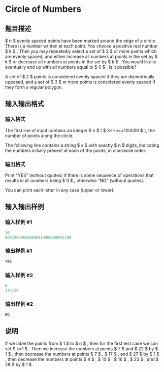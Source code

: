 # Circle of Numbers

## 题目描述

 $ n $ evenly spaced points have been marked around the edge of a circle. There is a number written at each point. You choose a positive real number $ k $ . Then you may repeatedly select a set of $ 2 $ or more points which are evenly spaced, and either increase all numbers at points in the set by $ k $ or decrease all numbers at points in the set by $ k $ . You would like to eventually end up with all numbers equal to $ 0 $ . Is it possible?

A set of $ 2 $ points is considered evenly spaced if they are diametrically opposed, and a set of $ 3 $ or more points is considered evenly spaced if they form a regular polygon.

## 输入输出格式

### 输入格式

The first line of input contains an integer $ n $ ( $ 3<=n<=100000 $ ), the number of points along the circle.

The following line contains a string $ s $ with exactly $ n $ digits, indicating the numbers initially present at each of the points, in clockwise order.

### 输出格式

Print "YES" (without quotes) if there is some sequence of operations that results in all numbers being $ 0 $ , otherwise "NO" (without quotes).

You can print each letter in any case (upper or lower).

## 输入输出样例

### 输入样例 #1

```cpp
30
000100000100000110000000001100

```
### 输出样例 #1

```cpp
YES

```
### 输入样例 #2

```cpp
6
314159

```
### 输出样例 #2

```cpp
NO

```
## 说明

If we label the points from $ 1 $ to $ n $ , then for the first test case we can set $ k=1 $ . Then we increase the numbers at points $ 7 $ and $ 22 $ by $ 1 $ , then decrease the numbers at points $ 7 $ , $ 17 $ , and $ 27 $ by $ 1 $ , then decrease the numbers at points $ 4 $ , $ 10 $ , $ 16 $ , $ 22 $ , and $ 28 $ by $ 1 $ .

